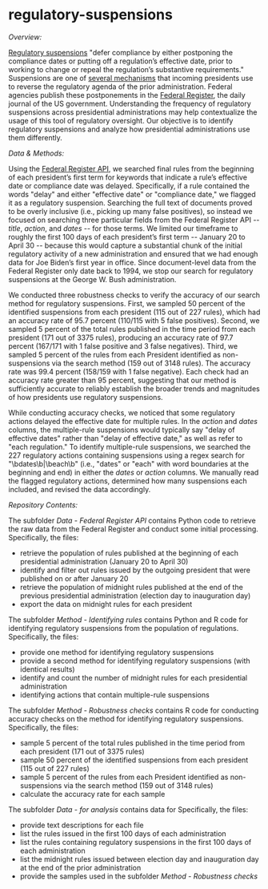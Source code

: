 # regulatory-suspensions

*Overview:*

[Regulatory suspensions](https://www.theregreview.org/2020/03/16/davis-noll-revesz-regulatory-rollbacks-changed-nature-presidential-power/) "defer compliance by either postponing the compliance dates or putting off a regulation’s effective date, prior to working to change or repeal the regulation’s substantive requirements." Suspensions are one of [several mechanisms](https://regulatorystudies.columbian.gwu.edu/biden-using-multiple-mechanisms-reverse-trumps-regulatory-agenda) that incoming presidents use to reverse the regulatory agenda of the prior administration. Federal agencies publish these postponements in the [Federal Register](https://www.federalregister.gov/), the daily journal of the US government. Understanding the frequency of regulatory suspensions across presidential administrations may help contextualize the usage of this tool of regulatory oversight. Our objective is to identify regulatory suspensions and analyze how presidential administrations use them differently.

*Data & Methods:*

Using the [Federal Register API](https://www.federalregister.gov/developers/documentation/api/v1), we searched final rules from the beginning of each president’s first term for keywords that indicate a rule’s effective date or compliance date was delayed. Specifically, if a rule contained the words "delay" and either "effective date" or "compliance date," we flagged it as a regulatory suspension. Searching the full text of documents proved to be overly inclusive (i.e., picking up many false positives), so instead we focused on searching three particular fields from the Federal Register API -- *title*, *action*, and *dates* -- for those terms. We limited our timeframe to roughly the first 100 days of each president’s first term -- January 20 to April 30 -- because this would capture a substantial chunk of the initial regulatory activity of a new administration and ensured that we had enough data for Joe Biden’s first year in office. Since document-level data from the Federal Register only date back to 1994, we stop our search for regulatory suspensions at the George W. Bush administration.

We conducted three robustness checks to verify the accuracy of our search method for regulatory suspensions. First, we sampled 50 percent of the identified suspensions from each president (115 out of 227 rules), which had an accuracy rate of 95.7 percent (110/115 with 5 false positives). Second, we sampled 5 percent of the total rules published in the time period from each president (171 out of 3375 rules), producing an accuracy rate of 97.7 percent (167/171 with 1 false positive and 3 false negatives). Third, we sampled 5 percent of the rules from each President identified as non-suspensions via the search method (159 out of 3148 rules). The accuracy rate was 99.4 percent (158/159 with 1 false negative). Each check had an accuracy rate greater than 95 percent, suggesting that our method is sufficiently accurate to reliably establish the broader trends and magnitudes of how presidents use regulatory suspensions.

While conducting accuracy checks, we noticed that some regulatory actions delayed the effective date for multiple rules. In the *action* and *dates* columns, the multiple-rule suspensions would typically say "delay of effective dates" rather than "delay of effective date," as well as refer to "each regulation." To identify multiple-rule suspensions, we searched the 227 regulatory actions containing suspensions using a regex search for "\bdates\b|\beach\b" (i.e., "dates" or "each" with word boundaries at the beginning and end) in either the *dates* or *action* columns. We manually read the flagged regulatory actions, determined how many suspensions each included, and revised the data accordingly.

*Repository Contents:*

The subfolder *Data - Federal Register API* contains Python code to retrieve the raw data from the Federal Register and conduct some initial processing. Specifically, the files: 
- retrieve the population of rules published at the beginning of each presidential administration (January 20 to April 30)
- identify and filter out rules issued by the outgoing president that were published on or after January 20
- retrieve the population of midnight rules published at the end of the previous presidential administration (election day to inauguration day)
- export the data on midnight rules for each president

The subfolder *Method - Identifying rules* contains Python and R code for identifying regulatory suspensions from the population of regulations. Specifically, the files:
- provide one method for identifying regulatory suspensions
- provide a second method for identifying regulatory suspensions (with identical results)
- identify and count the number of midnight rules for each presidential administration
- identifying actions that contain multiple-rule suspensions

The subfolder *Method - Robustness checks* contains R code for conducting accuracy checks on the method for identifying regulatory suspensions. Specifically, the files:
- sample 5 percent of the total rules published in the time period from each president (171 out of 3375 rules) 
- sample 50 percent of the identified suspensions from each president (115 out of 227 rules)
- sample 5 percent of the rules from each President identified as non-suspensions via the search method (159 out of 3148 rules)
- calculate the accuracy rate for each sample

The subfolder *Data - for analysis* contains data for 
Specifically, the files:
- provide text descriptions for each file
- list the rules issued in the first 100 days of each administration
- list the rules containing regulatory suspensions in the first 100 days of each administration
- list the midnight rules issued between election day and inauguration day at the end of the prior administration
- provide the samples used in the subfolder *Method - Robustness checks*

